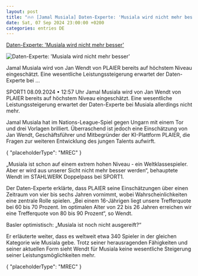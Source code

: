 ```yaml
---
layout: post
title: "🔥🔥 [Jamal Musiala] Daten-Experte: 'Musiala wird nicht mehr besser'"
date: Sat, 07 Sep 2024 23:00:00 +0200
categories: entries DE
---
```

[Daten-Experte: 'Musiala wird nicht mehr besser'](https://www.sport1.de/news/fussball/2024/09/daten-experte-musiala-wird-nicht-mehr-besser)

![Daten-Experte: 'Musiala wird nicht mehr besser'](https://reshape.sport1.de/c/t/05355364-465f-434b-bd0e-6bad3d26d24d/1200x630)

Jamal Musiala wird von Jan Wendt von PLAIER bereits auf höchstem Niveau eingeschätzt. Eine wesentliche Leistungssteigerung erwartet der Daten-Experte bei ...

SPORT1 08.09.2024 • 12:57 Uhr Jamal Musiala wird von Jan Wendt von PLAIER bereits auf höchstem Niveau eingeschätzt. Eine wesentliche Leistungssteigerung erwartet der Daten-Experte bei Musiala allerdings nicht mehr.

Jamal Musiala hat im Nations-League-Spiel gegen Ungarn mit einem Tor und drei Vorlagen brilliert. Überraschend ist jedoch eine Einschätzung von Jan Wendt, Geschäftsführer und Mitbegründer der KI-Plattform PLAIER, die Fragen zur weiteren Entwicklung des jungen Talents aufwirft.

{ "placeholderType": "MREC" }

„Musiala ist schon auf einem extrem hohen Niveau - ein Weltklassespieler. Aber er wird aus unserer Sicht nicht mehr besser werden“, behauptete Wendt im STAHLWERK Doppelpass bei SPORT1.

Der Daten-Experte erklärte, dass PLAIER seine Einschätzungen über einen Zeitraum von vier bis sechs Jahren vornimmt, wobei Wahrscheinlichkeiten eine zentrale Rolle spielen. „Bei einem 16-Jährigen liegt unsere Trefferquote bei 60 bis 70 Prozent. Im optimalen Alter von 22 bis 26 Jahren erreichen wir eine Trefferquote von 80 bis 90 Prozent“, so Wendt.

Basler optimistisch: „Musiala ist noch nicht ausgereift?“

Er erläuterte weiter, dass es weltweit etwa 340 Spieler in der gleichen Kategorie wie Musiala gebe. Trotz seiner herausragenden Fähigkeiten und seiner aktuellen Form sieht Wendt für Musiala keine wesentliche Steigerung seiner Leistungsmöglichkeiten mehr.

{ "placeholderType": "MREC" }


